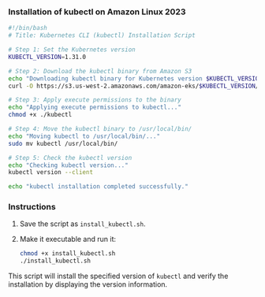 ### Installation of kubectl on Amazon Linux 2023

```bash
#!/bin/bash
# Title: Kubernetes CLI (kubectl) Installation Script

# Step 1: Set the Kubernetes version
KUBECTL_VERSION=1.31.0

# Step 2: Download the kubectl binary from Amazon S3
echo "Downloading kubectl binary for Kubernetes version $KUBECTL_VERSION..."
curl -O https://s3.us-west-2.amazonaws.com/amazon-eks/$KUBECTL_VERSION/2024-09-12/bin/linux/amd64/kubectl

# Step 3: Apply execute permissions to the binary
echo "Applying execute permissions to kubectl..."
chmod +x ./kubectl

# Step 4: Move the kubectl binary to /usr/local/bin/
echo "Moving kubectl to /usr/local/bin/..."
sudo mv kubectl /usr/local/bin/

# Step 5: Check the kubectl version
echo "Checking kubectl version..."
kubectl version --client

echo "kubectl installation completed successfully."
```

### Instructions
1. Save the script as `install_kubectl.sh`.
2. Make it executable and run it:

   ```bash
   chmod +x install_kubectl.sh
   ./install_kubectl.sh
   ```

This script will install the specified version of `kubectl` and verify the installation by displaying the version information.
